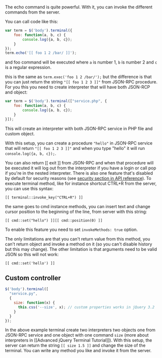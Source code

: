 The echo command is quite powerful. With it, you can invoke the different commands from the server.

You can call code like this:
```javascript
var term = $('body').terminal({
    foo: function(a, b, c) {
        console.log({a, b, c});
    }
});
term.echo('[[ foo 1 2 /bar/ ]]');
```
and foo command will be executed where `a` is number 1, `b` is number 2 and `c` is a regular expression.

this is the same as `term.exec('foo 1 2 /bar/');` but the difference is that you can just return the string `"[[ foo 1 2 3 ]]"` from JSON-RPC procedure. For you this you need to create interpreter that will have both JSON-RCP and object:

```javascript
var term = $('body').terminal(["service.php", {
    foo: function(a, b, c) {
        console.log({a, b, c});
    }
}]);
```

This will create an interpreter with both JSON-RPC service in PHP file and custom object.

With this setup, you can create a procedure `"hello"` in JSON-RPC service that will return `"[[ foo 1 2 3 ]]"` and when you type "hello" it will run `console.log({a, b, c});`.

You can also return [[ exit ]] from JSON-RPC and when that procedure will be executed it will log out from the interpreter if you have a login or call pop if you're in the nested interpreter. There is also one feature that's disabled by default for security reasons (see 
[security section in API reference](https://terminal.jcubic.pl/api_reference.php#security)). To execute terminal method, like for instance shortcut CTRL+R from the server, you
can use this syntax:

```
[[ terminal::invoke_key("CTRL+R") ]]
```

the same goes to cmd instance methods, you can insert text and change cursor position to the beginning of the line, from server with this string:

`[[ cmd::set("hello") ]][[ cmd::position(0) ]]`

To enable this feature you need to set `invokeMethods: true` option.

The only limitations are that you can't return value from this method, you can't return object and invoke a method on it (so you can't disable history but this may change). The other limitation is that arguments need to be valid JSON so this will not work:

`[[ cmd::set('hello') ]]`

## Custom controller

```javascript
$('body').terminal([
  "service.py", 
  {
    size: function(x) {
      this.css('--size', x); // custom properties works in jQuery 3.2
    }
  }
});
```

In the above example terminal create two interpreters two objects one from JSON-RPC service and one object with one command `size` (more about interpreters in [[Advanced jQuery Terminal Tutorial]]). With this setup, the server can return the string `[[ size 1.5 ]]` and change the size of the terminal. You can write any method you like and invoke it from the server.
